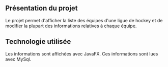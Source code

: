 ## Présentation du projet

Le projet permet d'afficher la liste des équipes d'une ligue de hockey et de modifier la plupart des informations relatives à chaque équipe.

## Technologie utilisée

Les informations sont affichées avec JavaFX. Ces informations sont lues avec MySql.
